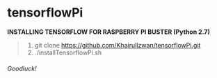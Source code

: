 # tensorflowPi

**INSTALLING TENSORFLOW FOR RASPBERRY PI BUSTER (Python 2.7)**
> 1. git clone https://github.com/KhairulIzwan/tensorflowPi.git
> 2. ./installTensorflowPi.sh

###### Goodluck!
